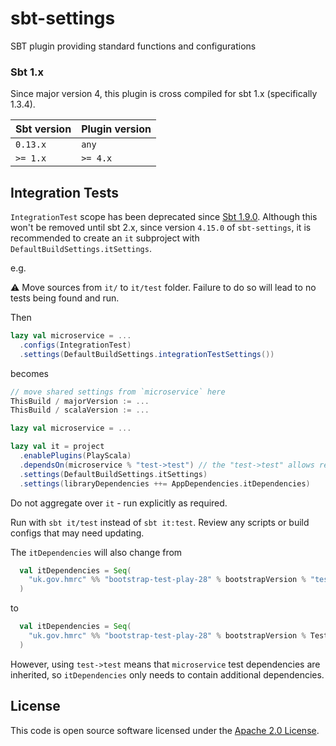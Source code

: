 sbt-settings
=========

SBT plugin providing standard functions and configurations

### Sbt 1.x

Since major version 4, this plugin is cross compiled for sbt 1.x (specifically 1.3.4).

| Sbt version | Plugin version |
| ----------- | -------------- |
| `0.13.x`    | `any`          |
| `>= 1.x`    | `>= 4.x`       |


## Integration Tests

`IntegrationTest` scope has been deprecated since [Sbt 1.9.0](https://github.com/sbt/sbt/releases/tag/v1.9.0). Although this won't be removed until
sbt 2.x, since version `4.15.0` of `sbt-settings`, it is recommended to create an `it` subproject with `DefaultBuildSettings.itSettings`.

e.g.

⚠️ Move sources from `it/` to `it/test` folder. Failure to do so will lead to no tests being found and run.

Then

```scala
lazy val microservice = ...
  .configs(IntegrationTest)
  .settings(DefaultBuildSettings.integrationTestSettings())
```

becomes

```scala
// move shared settings from `microservice` here
ThisBuild / majorVersion := ...
ThisBuild / scalaVersion := ...

lazy val microservice = ...

lazy val it = project
  .enablePlugins(PlayScala)
  .dependsOn(microservice % "test->test") // the "test->test" allows reusing test code and test dependencies
  .settings(DefaultBuildSettings.itSettings)
  .settings(libraryDependencies ++= AppDependencies.itDependencies)
```
Do not aggregate over `it` - run explicitly as required.

Run with `sbt it/test` instead of `sbt it:test`. Review any scripts or build configs that may need updating.

The `itDependencies` will also change from
```scala
  val itDependencies = Seq(
    "uk.gov.hmrc" %% "bootstrap-test-play-28" % bootstrapVersion % "test, it"
  )
```
to
```scala
  val itDependencies = Seq(
    "uk.gov.hmrc" %% "bootstrap-test-play-28" % bootstrapVersion % Test
  )
```
However, using `test->test` means that `microservice` test dependencies are inherited, so `itDependencies` only needs to contain additional dependencies.



## License ##

This code is open source software licensed under the [Apache 2.0 License]("http://www.apache.org/licenses/LICENSE-2.0.html").
